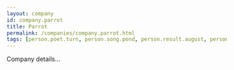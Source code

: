 ```yaml
---
layout: company
id: company.parrot
title: Parrot
permalink: /companies/company.parrot.html
tags: [person.poet.turn, person.song.pond, person.result.august, person.forget.drive, person.injury.pride, person.degree.butter]
---
```


Company details...